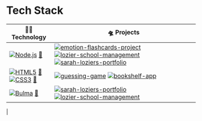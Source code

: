 
# Tech Stack

<!-- START OF PROFILE STACK, DO NOT REMOVE -->
| 👩‍💻 **Technology** | 🛸 **Projects** |
| - | - |
| [![Node.js](https://img.shields.io/static/v1?label=&message=Node.js&color=339933&logo=nodedotjs&logoColor=FFFFFF)](https://github.com/sllozier?tab=repositories&q=&type=&language=javascript&sort=stargazers) [🔗](https://nodejs.org/) | [![emotion-flashcards-project](https://img.shields.io/static/v1?label=&message=emotion-flashcards-project&color=000605&logo=github&logoColor=FFFFFF&labelColor=000605)](https://github.com/sllozier/emotion-flashcards-project) [![lozier-school-management](https://img.shields.io/static/v1?label=&message=lozier-school-management&color=000605&logo=github&logoColor=FFFFFF&labelColor=000605)](https://github.com/sllozier/lozier-school-management) [![sarah-loziers-portfolio](https://img.shields.io/static/v1?label=&message=sarah-loziers-portfolio&color=000605&logo=github&logoColor=FFFFFF&labelColor=000605)](https://github.com/sllozier/sarah-loziers-portfolio) |
| [![HTML5](https://img.shields.io/static/v1?label=&message=HTML5&color=E34F26&logo=html5&logoColor=FFFFFF)](https://github.com/sllozier?tab=repositories&q=&type=&language=html) [🔗](https://www.swift.org/) <br/> [![CSS3](https://img.shields.io/static/v1?label=&message=CSS3&color=1572B6&logo=CSS3&logoColor=FFFFFF)](https://github.com/sllozier?tab=repositories&q=&type=&language=css) [🔗](https://developer.mozilla.org/en-US/docs/Web/CSS)| [![guessing-game](https://img.shields.io/static/v1?label=&message=guessing-game&color=000605&logo=github&logoColor=FFFFFF&labelColor=000605)](https://github.com/sllozier/guessing-game) [![bookshelf-app](https://img.shields.io/static/v1?label=&message=bookshelf-app&color=000605&logo=github&logoColor=FFFFFF&labelColor=000605)](https://github.com/sllozier/bookshelf-app) |
| [![Bulma](https://img.shields.io/static/v1?label=&message=Bulma&color=00D1B2&logo=bulma&logoColor=FFFFFF)](https://github.com/sllozier?tab=repositories&q=&type=&language=javascript) [🔗](https://bulma.io/) | [![sarah-loziers-portfolio](https://img.shields.io/static/v1?label=&message=sarah-loziers-portfolio&color=000605&logo=github&logoColor=FFFFFF&labelColor=000605)](https://github.com/sllozier/sarah-loziers-portfolio) [![lozier-school-management](https://img.shields.io/static/v1?label=&message=lozier-school-management&color=000605&logo=github&logoColor=FFFFFF&labelColor=000605)](https://github.com/sllozier/lozier-school-management) |
|